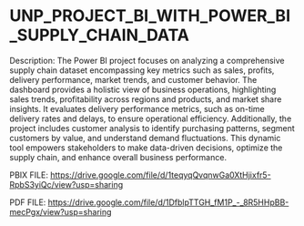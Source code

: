 # UNP_PROJECT_BI_WITH_POWER_BI_SUPPLY_CHAIN_DATA
Description: The Power BI project focuses on analyzing a comprehensive supply chain dataset encompassing key metrics such as sales, profits, delivery performance, market trends, and customer behavior. The dashboard provides a holistic view of business operations, highlighting sales trends, profitability across regions and products, and market share insights. It evaluates delivery performance metrics, such as on-time delivery rates and delays, to ensure operational efficiency. Additionally, the project includes customer analysis to identify purchasing patterns, segment customers by value, and understand demand fluctuations. This dynamic tool empowers stakeholders to make data-driven decisions, optimize the supply chain, and enhance overall business performance.

PBIX FILE: https://drive.google.com/file/d/1teqyqQvqnwGa0XtHjixfr5-RpbS3yiQc/view?usp=sharing

PDF FILE: https://drive.google.com/file/d/1DfblpTTGH_fM1P_-_8R5HHpBB-mecPgx/view?usp=sharing

